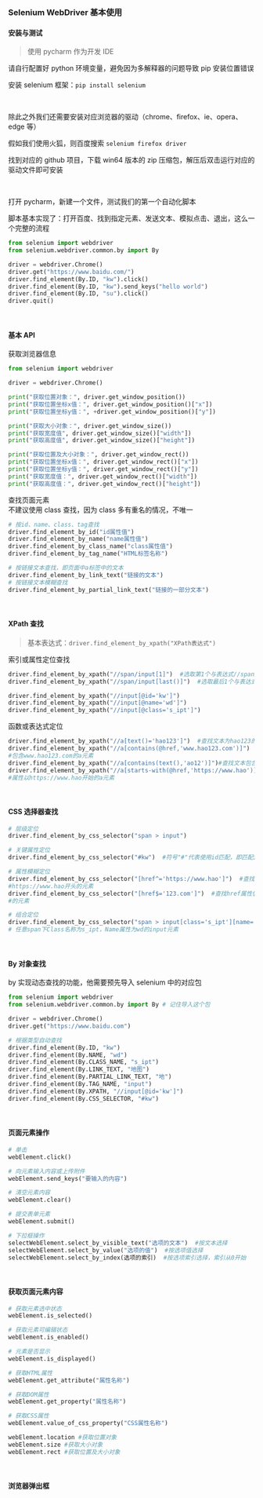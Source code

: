 ### Selenium WebDriver 基本使用

#### 安装与测试

> 使用 pycharm 作为开发 IDE

请自行配置好 python 环境变量，避免因为多解释器的问题导致 pip 安装位置错误

安装 selenium 框架：`pip install selenium`

<br>

除此之外我们还需要安装对应浏览器的驱动（chrome、firefox、ie、opera、edge 等）

假如我们使用火狐，则百度搜索 `selenium firefox driver`

找到对应的 github 项目，下载 win64 版本的 zip 压缩包，解压后双击运行对应的驱动文件即可安装

<br>

打开 pycharm，新建一个文件，测试我们的第一个自动化脚本

脚本基本实现了：打开百度、找到指定元素、发送文本、模拟点击、退出，这么一个完整的流程

```py
from selenium import webdriver
from selenium.webdriver.common.by import By

driver = webdriver.Chrome()
driver.get("https://www.baidu.com/")
driver.find_element(By.ID, "kw").click()
driver.find_element(By.ID, "kw").send_keys("hello world")
driver.find_element(By.ID, "su").click()
driver.quit()
```

<br>

#### 基本 API

获取浏览器信息

```py
from selenium import webdriver

driver = webdriver.Chrome()

print("获取位置对象：", driver.get_window_position())
print("获取位置坐标x值：", driver.get_window_position()["x"])
print("获取位置坐标y值：", +driver.get_window_position()["y"])

print("获取大小对象：", driver.get_window_size())
print("获取宽度值", driver.get_window_size()["width"])
print("获取高度值", driver.get_window_size()["height"])

print("获取位置及大小对象：", driver.get_window_rect())
print("获取位置坐标x值：", driver.get_window_rect()["x"])
print("获取位置坐标y值：", driver.get_window_rect()["y"])
print("获取宽度值：", driver.get_window_rect()["width"])
print("获取高度值：", driver.get_window_rect()["height"])
```

查找页面元素  
不建议使用 class 查找，因为 class 多有重名的情况，不唯一

```py
# 按id、name、class、tag查找
driver.find_element_by_id("id属性值")
driver.find_element_by_name("name属性值")
driver.find_element_by_class_name("class属性值")
driver.find_element_by_tag_name("HTML标签名称")

# 按链接文本查找，即页面中a标签中的文本
driver.find_element_by_link_text("链接的文本")
# 按链接文本模糊查找
driver.find_element_by_partial_link_text("链接的一部分文本")
```

<br>

#### XPath 查找

> 基本表达式：`driver.find_element_by_xpath("XPath表达式")`

索引或属性定位查找

```py
driver.find_element_by_xpath("//span/input[1]")  #选取第1个与表达式//span/input匹配的元素
driver.find_element_by_xpath("//span/input[last()]")  #选取最后1个与表达式匹配的元素

driver.find_element_by_xpath("//input[@id='kw']")
driver.find_element_by_xpath("//input[@name='wd']")
driver.find_element_by_xpath("//input[@class='s_ipt']")
```

函数或表达式定位

```py
driver.find_element_by_xpath("//a[text()='hao123']")  #查找文本为hao123的a元素
driver.find_element_by_xpath("//a[contains(@href,'www.hao123.com')]")  #查找href属性
#包含www.hao123.com的a元素
driver.find_element_by_xpath("//a[contains(text(),'ao12')]")#查找文本包含ao12的a元素
driver.find_element_by_xpath("//a[starts-with(@href,'https://www.hao')]")  #查找href
#属性以https://www.hao开始的a元素
```

<br>

#### CSS 选择器查找

```py
# 层级定位
driver.find_element_by_css_selector("span > input")

# 关键属性定位
driver.find_element_by_css_selector("#kw")  #符号"#"代表使用id匹配，即匹配id为kw的元素

# 属性模糊定位
driver.find_element_by_css_selector("[href^='https://www.hao']")  #查找href属性值以
#https://www.hao开头的元素
driver.find_element_by_css_selector("[href$='123.com']")  #查找href属性值以123.com结尾
#的元素

# 组合定位
driver.find_element_by_css_selector("span > input[class='s_ipt'][name='wd']")  #查找
# 任意span下Class名称为s_ipt，Name属性为wd的input元素
```

<br>

#### By 对象查找

by 实现动态查找的功能，他需要预先导入 selenium 中的对应包

```py
from selenium import webdriver
from selenium.webdriver.common.by import By # 记住导入这个包

driver = webdriver.Chrome()
driver.get("https://www.baidu.com")

# 根据类型自动查找
driver.find_element(By.ID, "kw")
driver.find_element(By.NAME, "wd")
driver.find_element(By.CLASS_NAME, "s_ipt")
driver.find_element(By.LINK_TEXT, "地图")
driver.find_element(By.PARTIAL_LINK_TEXT, "地")
driver.find_element(By.TAG_NAME, "input")
driver.find_element(By.XPATH, "//input[@id='kw']")
driver.find_element(By.CSS_SELECTOR, "#kw")
```

<br>

#### 页面元素操作

```py
# 单击
webElement.click()

# 向元素输入内容或上传附件
webElement.send_keys("要输入的内容")

# 清空元素内容
webElement.clear()

# 提交表单元素
webElement.submit()

# 下拉框操作
selectWebElement.select_by_visible_text("选项的文本")  #按文本选择
selectWebElement.select_by_value("选项的值")  #按选项值选择
selectWebElement.select_by_index(选项的索引)  #按选项索引选择，索引从0开始
```

<br>

#### 获取页面元素内容

```py
# 获取元素选中状态
webElement.is_selected()

# 获取元素可编辑状态
webElement.is_enabled()

# 元素是否显示
webElement.is_displayed()

# 获取HTML属性
webElement.get_attribute("属性名称")

# 获取DOM属性
webElement.get_property("属性名称")

# 获取CSS属性
webElement.value_of_css_property("CSS属性名称")

webElement.location #获取位置对象
webElement.size #获取大小对象
webElement.rect #获取位置及大小对象
```

<br>

#### 浏览器弹出框
